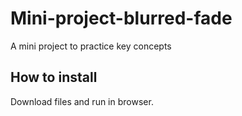 # Mini-project-blurred-fade
 A mini project to practice key concepts

## How to install
Download files and run in browser.
